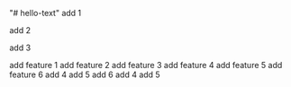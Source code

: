 "# hello-text" 
add 1

add 2

add 3

add feature 1
add feature 2
add feature 3
add feature 4
add feature 5
add feature 6
add 4
add 5
add 6
add 4
add 5
